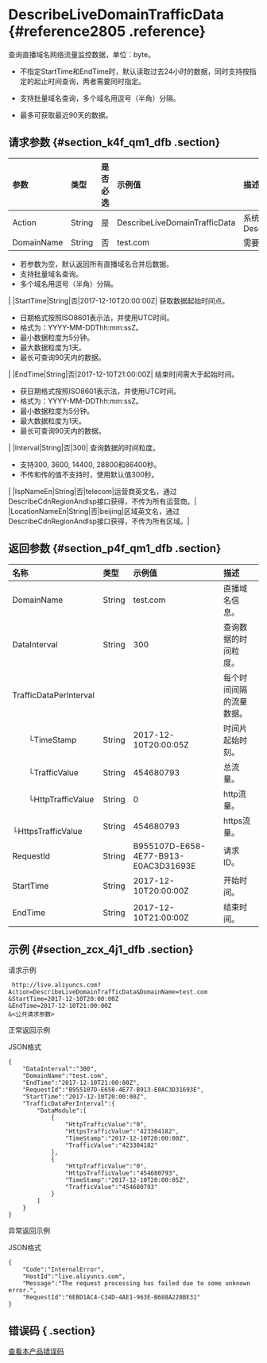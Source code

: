 # DescribeLiveDomainTrafficData {#reference2805 .reference}

查询直播域名网络流量监控数据，单位：byte。

-   不指定StartTime和EndTime时，默认读取过去24小时的数据，同时支持按指定的起止时间查询，两者需要同时指定。

-   支持批量域名查询，多个域名用逗号（半角）分隔。

-   最多可获取最近90天的数据。


## 请求参数 {#section_k4f_qm1_dfb .section}

|参数|类型|是否必选|示例值|描述|
|:-|:-|:---|:--|:-|
|Action|String|是|DescribeLiveDomainTrafficData|系统规定参数。取值：DescribeLiveDomainTrafficData|
|DomainName|String|否|test.com| 需要查询的直播域名。

 -   若参数为空，默认返回所有直播域名合并后数据。
-   支持批量域名查询。
-   多个域名用逗号（半角）分隔。

 |
|StartTime|String|否|2017-12-10T20:00:00Z| 获取数据起始时间点。

 -   日期格式按照ISO8601表示法，并使用UTC时间。
-   格式为：YYYY-MM-DDThh:mm:ssZ。
-   最小数据粒度为5分钟。
-   最大数据粒度为1天。
-   最长可查询90天内的数据。

 |
|EndTime|String|否|2017-12-10T21:00:00Z| 结束时间需大于起始时间。

 -   获日期格式按照ISO8601表示法，并使用UTC时间。
-   格式为：YYYY-MM-DDThh:mm:ssZ。
-   最小数据粒度为5分钟。
-   最大数据粒度为1天。
-   最长可查询90天内的数据。

 |
|Interval|String|否|300| 查询数据的时间粒度。

-   支持300, 3600, 14400, 28800和86400秒。
-   不传和传的值不支持时，使用默认值300秒。

 |
|IspNameEn|String|否|telecom|运营商英文名，通过DescribeCdnRegionAndIsp接口获得，不传为所有运营商。|
|LocationNameEn|String|否|beijing|区域英文名，通过DescribeCdnRegionAndIsp接口获得，不传为所有区域。|

## 返回参数 {#section_p4f_qm1_dfb .section}

|名称|类型|示例值|描述|
|:-|:-|:--|:-|
|DomainName|String|test.com|直播域名信息。|
|DataInterval|String|300|查询数据的时间粒度。|
|TrafficDataPerInterval| | |每个时间间隔的流量数据。|
|  └TimeStamp|String|2017-12-10T20:00:05Z|时间片起始时刻。|
|  └TrafficValue|String|454680793|总流量。|
|  └HttpTrafficValue|String|0|http流量。|
|  └HttpsTrafficValue|String|454680793|https流量。|
|RequestId|String|B955107D-E658-4E77-B913-E0AC3D31693E|请求ID。|
|StartTime|String|2017-12-10T20:00:00Z|开始时间。|
|EndTime|String|2017-12-10T21:00:00Z|结束时间。|

## 示例 {#section_zcx_4j1_dfb .section}

请求示例

```
 http://live.aliyuncs.com?Action=DescribeLiveDomainTrafficData&DomainName=test.com
&StartTime=2017-12-10T20:00:00Z
&EndTime=2017-12-10T21:00:00Z
&<公共请求参数>
```

正常返回示例

JSON格式

```
{
    "DataInterval":"300",
    "DomainName":"test.com",
    "EndTime":"2017-12-10T21:00:00Z",
    "RequestId":"B955107D-E658-4E77-B913-E0AC3D31693E",
    "StartTime":"2017-12-10T20:00:00Z",
    "TrafficDataPerInterval":{
        "DataModule":[
            {
                "HttpTrafficValue":"0",
                "HttpsTrafficValue":"423304182",
                "TimeStamp":"2017-12-10T20:00:00Z",
                "TrafficValue":"423304182"
            },
            {
                "HttpTrafficValue":"0",
                "HttpsTrafficValue":"454680793",
                "TimeStamp":"2017-12-10T20:00:05Z",
                "TrafficValue":"454680793"
            }
        ]
    }
}
```

异常返回示例

JSON格式

```
{
    "Code":"InternalError",
    "HostId":"live.aliyuncs.com",
    "Message":"The request processing has failed due to some unknown error.",
    "RequestId":"6EBD1AC4-C34D-4AE1-963E-B688A228BE31"
}
```

## 错误码 { .section}

 [查看本产品错误码](https://error-center.aliyun.com/status/product/live) 

